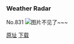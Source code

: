 ### Weather Radar
No.831
![图片不见了~~~](https://imgs.xkcd.com/comics/weather_radar.png)

[原址](https://xkcd.com//831) [下载](https://imgs.xkcd.com/comics/weather_radar.png)

